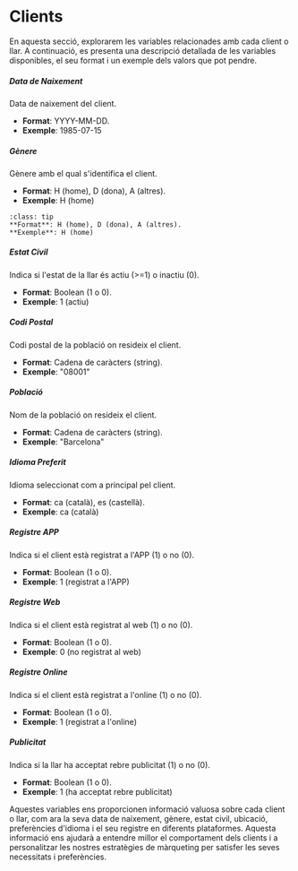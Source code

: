# Clients 

En aquesta secció, explorarem les variables relacionades amb cada client o llar. A continuació, es presenta una descripció detallada de les variables disponibles, el seu format i un exemple dels valors que pot pendre.

##### Data de Naixement 

Data de naixement del client.

- **Format**: YYYY-MM-DD.
- **Exemple**: 1985-07-15

##### Gènere

Gènere amb el qual s'identifica el client.

- **Format**: H (home), D (dona), A (altres).
- **Exemple**: H (home)

`````{admonition} Exemple
:class: tip
**Format**: H (home), D (dona), A (altres).
**Exemple**: H (home)
`````

##### Estat Civil 

Indica si l'estat de la llar és actiu (>=1) o inactiu (0).
- **Format**: Boolean (1 o 0).
- **Exemple**: 1 (actiu)

##### Codi Postal 

Codi postal de la població on resideix el client.

- **Format**: Cadena de caràcters (string).
- **Exemple**: "08001"

##### Població

Nom de la població on resideix el client.
- **Format**: Cadena de caràcters (string).
- **Exemple**: "Barcelona"

##### Idioma Preferit 

Idioma seleccionat com a principal pel client.

- **Format**: ca (català), es (castellà).
- **Exemple**: ca (català)

##### Registre APP

Indica si el client està registrat a l'APP (1) o no (0).
- **Format**: Boolean (1 o 0).
- **Exemple**: 1 (registrat a l'APP)

##### Registre Web 


Indica si el client està registrat al web (1) o no (0).
- **Format**: Boolean (1 o 0).
- **Exemple**: 0 (no registrat al web)

##### Registre Online 

Indica si el client està registrat a l'online (1) o no (0).

- **Format**: Boolean (1 o 0).
- **Exemple**: 1 (registrat a l'online)

##### Publicitat 

Indica si la llar ha acceptat rebre publicitat (1) o no (0).

- **Format**: Boolean (1 o 0).
- **Exemple**: 1 (ha acceptat rebre publicitat)

Aquestes variables ens proporcionen informació valuosa sobre cada client o llar, com ara la seva data de naixement, gènere, estat civil, ubicació, preferències d'idioma i el seu registre en diferents plataformes. Aquesta informació ens ajudarà a entendre millor el comportament dels clients i a personalitzar les nostres estratègies de màrqueting per satisfer les seves necessitats i preferències.
